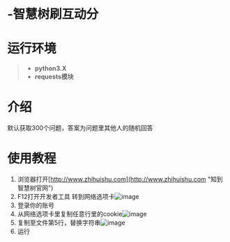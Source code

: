 # -智慧树刷互动分
# 运行环境 #
> - **python3.X**
> - **requests模块**
# 介绍 #
默认获取300个问题，答案为问题里其他人的随机回答
# 使用教程 #
1. 浏览器打开[http://www.zhihuishu.com](http://www.zhihuishu.com "知到智慧树官网")
2. F12打开开发者工具 转到网络选项卡![image](https://github.com/Conastin/zhihuishuInteractiveScore/blob/master/1.png)
3. 登录你的账号
4. 从网络选项卡里复制任意行里的cookie![image](https://github.com/Conastin/zhihuishuInteractiveScore/blob/master/2.png)
5. 复制至文件第5行，替换字符串![image](https://github.com/Conastin/zhihuishuInteractiveScore/blob/master/3.png)
6. 运行
